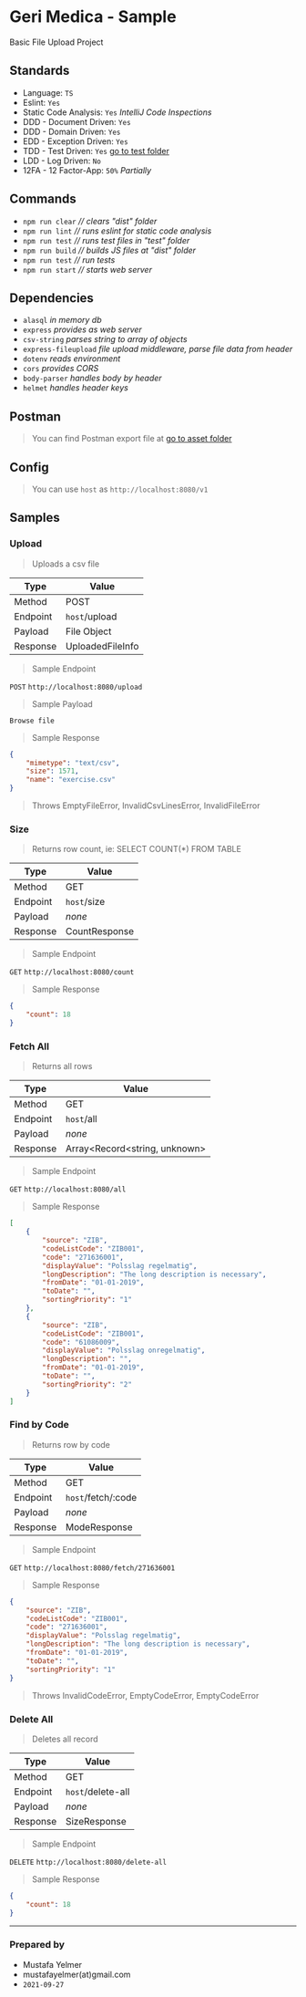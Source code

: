 # Geri Medica - Sample

Basic File Upload Project

## Standards
- Language: `TS`
- Eslint: `Yes`
- Static Code Analysis: `Yes` *IntelliJ Code Inspections*
- DDD - Document Driven: `Yes`
- DDD - Domain Driven: `Yes`
- EDD - Exception Driven: `Yes`
- TDD - Test Driven: `Yes` [go to test folder](./test/)
- LDD - Log Driven: `No`
- 12FA - 12 Factor-App: `50%` *Partially*

## Commands
- ``npm run clear`` *// clears "dist" folder*
- ``npm run lint`` *// runs eslint for static code analysis*
- ``npm run test`` *// runs test files in "test" folder*
- ``npm run build`` *// builds JS files at "dist" folder*
- ``npm run test`` *// run tests*
- ``npm run start`` *// starts web server*

## Dependencies
- ``alasql`` *in memory db*
- ``express`` *provides as web server*
- ``csv-string`` *parses string to array of objects*
- ``express-fileupload`` *file upload middleware, parse file data from header*
- ``dotenv`` *reads environment*
- ``cors`` *provides CORS*
- ``body-parser`` *handles body by header*
- ``helmet`` *handles header keys*


## Postman
> You can find Postman export file at [go to asset folder](./assets/) 

## Config
> You can use `host` as `http://localhost:8080/v1` 

## Samples

### Upload
> Uploads a csv file
>
| Type | Value |
| ---- | --- |
| Method | POST |
| Endpoint | `host`/upload |
| Payload | File Object |
| Response | UploadedFileInfo |

> Sample Endpoint
>
`POST` `http://localhost:8080/upload`
> Sample Payload
>
`Browse file`
> Sample Response
````json
{
    "mimetype": "text/csv",
    "size": 1571,
    "name": "exercise.csv"
}
````

> Throws
> EmptyFileError, InvalidCsvLinesError, InvalidFileError



### Size
> Returns row count, ie: SELECT COUNT(*) FROM TABLE
>
| Type | Value |
| ---- | --- |
| Method | GET |
| Endpoint | `host`/size |
| Payload | *none* |
| Response | CountResponse |
> Sample Endpoint
>
`GET` `http://localhost:8080/count`
> Sample Response
````json
{
    "count": 18
}
````

### Fetch All
> Returns all rows
>
| Type | Value |
| ---- | --- |
| Method | GET |
| Endpoint | `host`/all |
| Payload | *none* |
| Response | Array<Record<string, unknown> |
> Sample Endpoint
>
`GET` `http://localhost:8080/all`
> Sample Response
````json
[
    {
        "source": "ZIB",
        "codeListCode": "ZIB001",
        "code": "271636001",
        "displayValue": "Polsslag regelmatig",
        "longDescription": "The long description is necessary",
        "fromDate": "01-01-2019",
        "toDate": "",
        "sortingPriority": "1"
    },
    {
        "source": "ZIB",
        "codeListCode": "ZIB001",
        "code": "61086009",
        "displayValue": "Polsslag onregelmatig",
        "longDescription": "",
        "fromDate": "01-01-2019",
        "toDate": "",
        "sortingPriority": "2"
    }
]
````

### Find by Code
> Returns row by code
>
| Type | Value |
| ---- | --- |
| Method | GET |
| Endpoint | `host`/fetch/:code |
| Payload | *none* |
| Response | ModeResponse |
> Sample Endpoint
>
`GET` `http://localhost:8080/fetch/271636001`
> Sample Response
````json
{
    "source": "ZIB",
    "codeListCode": "ZIB001",
    "code": "271636001",
    "displayValue": "Polsslag regelmatig",
    "longDescription": "The long description is necessary",
    "fromDate": "01-01-2019",
    "toDate": "",
    "sortingPriority": "1"
}
````
> Throws
> InvalidCodeError, EmptyCodeError, EmptyCodeError


### Delete All
> Deletes all record
>
| Type | Value |
| ---- | --- |
| Method | GET |
| Endpoint | `host`/delete-all |
| Payload | *none* |
| Response | SizeResponse |
> Sample Endpoint
>
`DELETE` `http://localhost:8080/delete-all`
> Sample Response
````json
{
    "count": 18
}
````

---
### Prepared by
- Mustafa Yelmer
- mustafayelmer(at)gmail.com
- `2021-09-27`